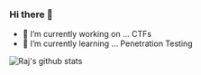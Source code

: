 ### Hi there 👋


- 🔭 I’m currently working on ... CTFs
- 🌱 I’m currently learning ... Penetration Testing


![Raj's github stats](https://github-readme-stats.vercel.app/api?username=Rajchowdhury420&show_icons=true&theme=radical)


